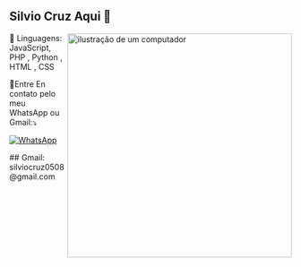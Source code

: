 ## Silvio Cruz Aqui 👋
<img
  src="https://raw.githubusercontent.com/MicaelliMedeiros/micaellimedeiros/master/image/computer-illustration.png"
  alt="ilustração de um computador"
  alt="ilustração de um computador"
  min-width="200px"
  max-width="200px"
  width="400px"
  align="right"
/>

<p align="left">
  🦄 Linguagens: JavaScript, PHP , Python , HTML , CSS
</p>

<p align="left">💌Entre En contato pelo meu WhatsApp ou Gmail:⤵️</p>

<a href="https://meu-zapp.vercel.app/" title="WhatsApp" target="_blank">
    <img
      src="https://img.shields.io/badge/-WhatsApp-25d366?style=flat-square&labelColor=25d366&logo=whatsapp&logoColor=white"
      alt="WhatsApp"
    />
  </a>
  
</p>
## Gmail: silviocruz0508@gmail.com
